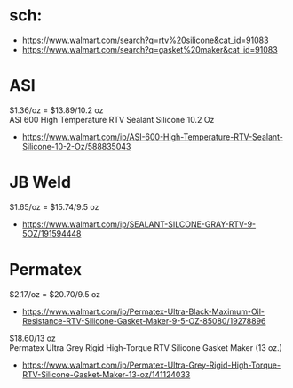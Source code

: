 # sch:
- https://www.walmart.com/search?q=rtv%20silicone&cat_id=91083
- https://www.walmart.com/search?q=gasket%20maker&cat_id=91083

# ASI
$1.36/oz = $13.89/10.2 oz  
ASI 600 High Temperature RTV Sealant Silicone 10.2 Oz
- https://www.walmart.com/ip/ASI-600-High-Temperature-RTV-Sealant-Silicone-10-2-Oz/588835043

# JB Weld
$1.65/oz = $15.74/9.5 oz
- https://www.walmart.com/ip/SEALANT-SILCONE-GRAY-RTV-9-5OZ/191594448

# Permatex
$2.17/oz = $20.70/9.5 oz
- https://www.walmart.com/ip/Permatex-Ultra-Black-Maximum-Oil-Resistance-RTV-Silicone-Gasket-Maker-9-5-OZ-85080/19278896

$18.60/13 oz  
Permatex Ultra Grey Rigid High-Torque RTV Silicone Gasket Maker (13 oz.)
- https://www.walmart.com/ip/Permatex-Ultra-Grey-Rigid-High-Torque-RTV-Silicone-Gasket-Maker-13-oz/141124033

